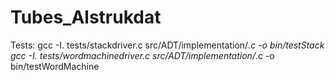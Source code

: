 # Tubes_Alstrukdat

Tests:
gcc -I. tests/stackdriver.c src/ADT/implementation/*.c -o bin/testStack
gcc -I. tests/wordmachinedriver.c src/ADT/implementation/*.c -o bin/testWordMachine